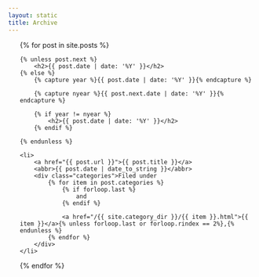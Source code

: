 ```yaml
---
layout: static
title: Archive
---
```

<ul class="posts">
{% for post in site.posts %}
		
	{% unless post.next %}
		<h2>{{ post.date | date: '%Y' }}</h2>
	{% else %}
		{% capture year %}{{ post.date | date: '%Y' }}{% endcapture %}
		
		{% capture nyear %}{{ post.next.date | date: '%Y' }}{% endcapture %}
		
		{% if year != nyear %}
			<h2>{{ post.date | date: '%Y' }}</h2>
		{% endif %}
		
	{% endunless %}
	
	<li>
		<a href="{{ post.url }}">{{ post.title }}</a>
		<abbr>{{ post.date | date_to_string }}</abbr>
		<div class="categories">Filed under 
			{% for item in post.categories %}
				{% if forloop.last %}
					and 
				{% endif %}
				
				<a href="/{{ site.category_dir }}/{{ item }}.html">{{ item }}</a>{% unless forloop.last or forloop.rindex == 2%},{% endunless %}
			{% endfor %}
		</div>
	</li>	
	
{% endfor %}
</ul>